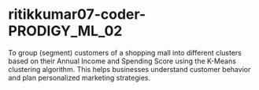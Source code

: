 # ritikkumar07-coder-PRODIGY_ML_02
To group (segment) customers of a shopping mall into different clusters based on their Annual Income and Spending Score using the K-Means clustering algorithm. This helps businesses understand customer behavior and plan personalized marketing strategies.

